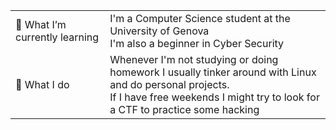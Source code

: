 <table>
  <tr>
    <td width= "30%">🌱 What I’m currently learning</td>
    <td width= "70%">I'm a Computer Science student at the University of Genova<br/>I'm also a beginner in Cyber Security</td>
  </tr>
  <tr>
    <td width= "30%">🔭 What I do</td>
    <td width= "70%">Whenever I'm not studying or doing homework I usually tinker around with Linux and do personal projects.<br/>If I have free weekends I might try to look for a CTF to practice some hacking</td>
  </tr>
</table>
